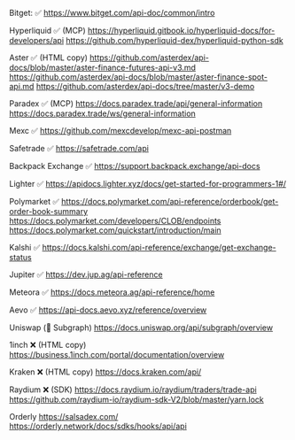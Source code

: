 Bitget: ✅
https://www.bitget.com/api-doc/common/intro

Hyperliquid ✅ (MCP)
https://hyperliquid.gitbook.io/hyperliquid-docs/for-developers/api
https://github.com/hyperliquid-dex/hyperliquid-python-sdk

Aster ✅ (HTML copy)
https://github.com/asterdex/api-docs/blob/master/aster-finance-futures-api-v3.md
https://github.com/asterdex/api-docs/blob/master/aster-finance-spot-api.md
https://github.com/asterdex/api-docs/tree/master/v3-demo

Paradex ✅ (MCP)
https://docs.paradex.trade/api/general-information
https://docs.paradex.trade/ws/general-information

Mexc ✅
https://github.com/mexcdevelop/mexc-api-postman

Safetrade ✅
https://safetrade.com/api 

Backpack Exchange ✅
https://support.backpack.exchange/api-docs

Lighter ✅
https://apidocs.lighter.xyz/docs/get-started-for-programmers-1#/

Polymarket ✅
https://docs.polymarket.com/api-reference/orderbook/get-order-book-summary
https://docs.polymarket.com/developers/CLOB/endpoints
https://docs.polymarket.com/quickstart/introduction/main

Kalshi ✅
https://docs.kalshi.com/api-reference/exchange/get-exchange-status

Jupiter ✅
https://dev.jup.ag/api-reference

Meteora ✅
https://docs.meteora.ag/api-reference/home

Aevo ✅
https://api-docs.aevo.xyz/reference/overview

Uniswap (🔵 Subgraph)
https://docs.uniswap.org/api/subgraph/overview

1inch ❌ (HTML copy)
https://business.1inch.com/portal/documentation/overview

Kraken ❌ (HTML copy)
https://docs.kraken.com/api/ 

Raydium ❌ (SDK)
https://docs.raydium.io/raydium/traders/trade-api
https://github.com/raydium-io/raydium-sdk-V2/blob/master/yarn.lock

Orderly 
https://salsadex.com/
https://orderly.network/docs/sdks/hooks/api/api

